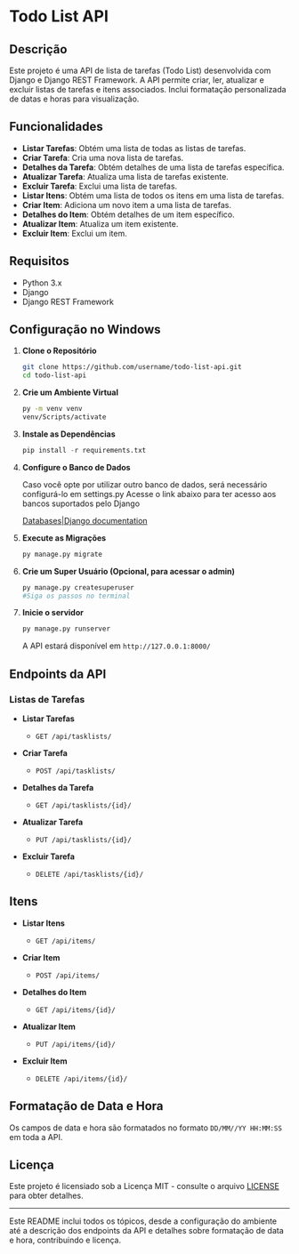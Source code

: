 # Todo List API

## Descrição

Este projeto é uma API de lista de tarefas (Todo List) desenvolvida com Django e Django REST Framework. A API permite criar, ler, atualizar e excluir listas de tarefas e itens associados. Inclui formatação personalizada de datas e horas para visualização.

## Funcionalidades

- **Listar Tarefas**: Obtém uma lista de todas as listas de tarefas.
- **Criar Tarefa**: Cria uma nova lista de tarefas.
- **Detalhes da Tarefa**: Obtém detalhes de uma lista de tarefas específica.
- **Atualizar Tarefa**: Atualiza uma lista de tarefas existente.
- **Excluir Tarefa**: Exclui uma lista de tarefas.
- **Listar Itens**: Obtém uma lista de todos os itens em uma lista de tarefas.
- **Criar Item**: Adiciona um novo item a uma lista de tarefas.
- **Detalhes do Item**: Obtém detalhes de um item específico.
- **Atualizar Item**: Atualiza um item existente.
- **Excluir Item**: Exclui um item.

## Requisitos

- Python 3.x
- Django
- Django REST Framework

## Configuração no Windows

1. **Clone o Repositório**

   ```bash
   git clone https://github.com/username/todo-list-api.git
   cd todo-list-api
   ```

2. **Crie um Ambiente Virtual**
    ```bash
    py -m venv venv
    venv/Scripts/activate
    ```

3. **Instale as Dependências**
    ```python
    pip install -r requirements.txt
    ```

4. **Configure o Banco de Dados**

    Caso você opte por utilizar outro banco de dados, será necessário configurá-lo em settings.py
    Acesse o link abaixo para ter acesso aos bancos suportados pelo Django

    [Databases|Django documentation](https://docs.djangoproject.com/en/5.1/ref/databases/)

5. **Execute as Migrações**
    ```python
    py manage.py migrate
    ```

6. **Crie um Super Usuário (Opcional, para acessar o admin)**
    ```python
    py manage.py createsuperuser
    #Siga os passos no terminal
    ```

7. **Inicie o servidor**
    ```python
    py manage.py runserver
    ```

    A API estará disponível em `http://127.0.0.1:8000/`

## Endpoints da API

### Listas de Tarefas

- **Listar Tarefas**
  - `GET /api/tasklists/`

- **Criar Tarefa**
  - `POST /api/tasklists/`

- **Detalhes da Tarefa**
  - `GET /api/tasklists/{id}/`

- **Atualizar Tarefa**
  - `PUT /api/tasklists/{id}/`

- **Excluir Tarefa**
  - `DELETE /api/tasklists/{id}/`

## Itens

- **Listar Itens**
  - `GET /api/items/`

- **Criar Item**
  - `POST /api/items/`

- **Detalhes do Item**
  - `GET /api/items/{id}/`

- **Atualizar Item**
  - `PUT /api/items/{id}/`

- **Excluir Item**
  - `DELETE /api/items/{id}/`

## Formatação de Data e Hora
Os campos de data e hora são formatados no formato `DD/MM//YY HH:MM:SS` em toda a API.

## Licença
Este projeto é licensiado sob a Licença MIT - consulte o arquivo [LICENSE](LICENSE) para obter detalhes.

---

Este README inclui todos os tópicos, desde a configuração do ambiente até a descrição dos endpoints da API e detalhes sobre formatação de data e hora, contribuindo e licença.

